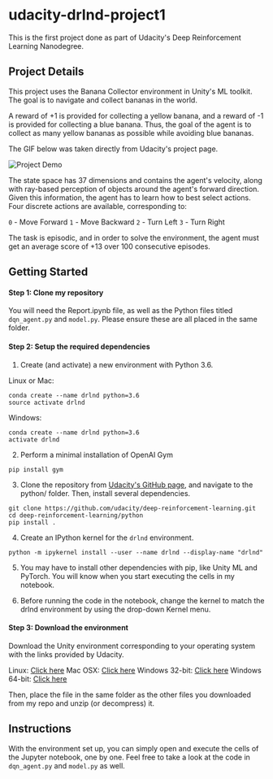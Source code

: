 # udacity-drlnd-project1
This is the first project done as part of Udacity's Deep Reinforcement Learning Nanodegree.

## Project Details

This project uses the Banana Collector environment in Unity's ML toolkit. The goal is to navigate and collect bananas in the world.

A reward of +1 is provided for collecting a yellow banana, and a reward of -1 is provided for collecting a blue banana. Thus, the goal of the agent is to collect as many yellow bananas as possible while avoiding blue bananas.

The GIF below was taken directly from Udacity's project page.

![Project Demo](https://raw.githubusercontent.com/virenlr/udacity-drlnd-project1/main/Demo.gif "Project Demo")

The state space has 37 dimensions and contains the agent's velocity, along with ray-based perception of objects around the agent's forward direction. Given this information, the agent has to learn how to best select actions. Four discrete actions are available, corresponding to:

`0` - Move Forward
`1` - Move Backward
`2` - Turn Left
`3` - Turn Right

The task is episodic, and in order to solve the environment, the agent must get an average score of +13 over 100 consecutive episodes.

## Getting Started

#### Step 1: Clone my repository

You will need the Report.ipynb file, as well as the Python files titled `dqn_agent.py` and `model.py`. Please ensure these are all placed in the same folder.

#### Step 2: Setup the required dependencies

1. Create (and activate) a new environment with Python 3.6.

Linux or Mac:

```
conda create --name drlnd python=3.6
source activate drlnd
```

Windows:

```
conda create --name drlnd python=3.6 
activate drlnd
```

2. Perform a minimal installation of OpenAI Gym

```
pip install gym
```

3. Clone the repository from [Udacity's GitHub page](https://github.com/udacity/deep-reinforcement-learning), and navigate to the python/ folder. Then, install several dependencies.

```
git clone https://github.com/udacity/deep-reinforcement-learning.git
cd deep-reinforcement-learning/python
pip install .
```

4. Create an IPython kernel for the `drlnd` environment.

```
python -m ipykernel install --user --name drlnd --display-name "drlnd"
```

5. You may have to install other dependencies with pip, like Unity ML and PyTorch. You will know when you start executing the cells in my notebook.

6. Before running the code in the notebook, change the kernel to match the drlnd environment by using the drop-down Kernel menu.

#### Step 3: Download the environment

Download the Unity environment corresponding to your operating system with the links provided by Udacity.

Linux: [Click here](https://s3-us-west-1.amazonaws.com/udacity-drlnd/P1/Banana/Banana_Linux.zip)
Mac OSX: [Click here](https://s3-us-west-1.amazonaws.com/udacity-drlnd/P1/Banana/Banana.app.zip)
Windows 32-bit: [Click here](https://s3-us-west-1.amazonaws.com/udacity-drlnd/P1/Banana/Banana_Windows_x86.zip)
Windows 64-bit: [Click here](https://s3-us-west-1.amazonaws.com/udacity-drlnd/P1/Banana/Banana_Windows_x86_64.zip)

Then, place the file in the same folder as the other files you downloaded from my repo and unzip (or decompress) it.

## Instructions

With the environment set up, you can simply open and execute the cells of the Jupyter notebook, one by one. Feel free to take a look at the code in `dqn_agent.py` and `model.py` as well.
